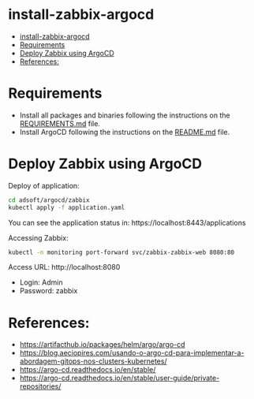# install-zabbix-argocd

<!-- TOC -->

- [install-zabbix-argocd](#install-zabbix-argocd)
- [Requirements](#requirements)
- [Deploy Zabbix using ArgoCD](#deploy-zabbix-using-argocd)
- [References:](#references)

<!-- TOC -->

# Requirements

- Install all packages and binaries following the instructions on the [REQUIREMENTS.md](../../REQUIREMENTS.md) file.
- Install ArgoCD following the instructions on the [README.md](../README.md) file.

# Deploy Zabbix using ArgoCD

Deploy of application:

```bash
cd adsoft/argocd/zabbix
kubectl apply -f application.yaml
```

You can see the application status in: https://localhost:8443/applications

Accessing Zabbix:

```bash
kubectl -n monitoring port-forward svc/zabbix-zabbix-web 8080:80
```

Access URL: http://localhost:8080

- Login: Admin
- Password: zabbix

# References:

- https://artifacthub.io/packages/helm/argo/argo-cd
- https://blog.aeciopires.com/usando-o-argo-cd-para-implementar-a-abordagem-gitops-nos-clusters-kubernetes/
- https://argo-cd.readthedocs.io/en/stable/
- https://argo-cd.readthedocs.io/en/stable/user-guide/private-repositories/
